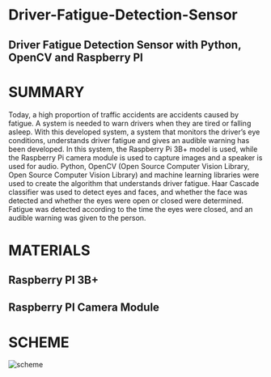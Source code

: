   # Driver-Fatigue-Detection-Sensor
 ## Driver Fatigue Detection Sensor with Python, OpenCV and Raspberry PI



# SUMMARY
Today, a high proportion of traffic accidents are accidents caused by fatigue. A system
is needed to warn drivers when they are tired or falling asleep. With this developed
system, a system that monitors the driver’s eye conditions, understands driver fatigue
and gives an audible warning has been developed. In this system, the Raspberry Pi 3B+
model is used, while the Raspberry Pi camera module is used to capture images and
a speaker is used for audio. Python, OpenCV (Open Source Computer Vision Library,
Open Source Computer Vision Library) and machine learning libraries were used to
create the algorithm that understands driver fatigue. Haar Cascade classifier was used
to detect eyes and faces, and whether the face was detected and whether the eyes were
open or closed were determined. Fatigue was detected according to the time the eyes
were closed, and an audible warning was given to the person.

# MATERIALS
## Raspberry PI 3B+
## Raspberry PI Camera Module

# SCHEME
![scheme](https://user-images.githubusercontent.com/49395473/198663876-a6b3632b-200f-4f06-8f40-f6b0337ac67a.png)
